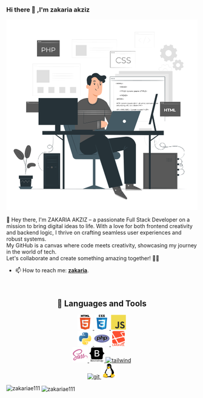 ### Hi there 👋 ,I'm zakaria akziz

<!--
**zakariae111/zakariae111** is a ✨ _special_ ✨ repository because its `README.md` (this file) appears on your GitHub profile.

<h1 align="center">Hi <img src="./assets/hi.gif" width="30px">,</h1>
<h3 align="center">A future fullstack developer from Morocco 🚀</h3>
<br>

<p align="center">
...
</p>
<hr>

<br>
<!---
- Web illustrations by Storyset ( https://storyset.com/illustration/programming/pana )
--->
<img alt="SVG" src="./assets/Programming-pana.svg"/>

<br>

👋 Hey there, I'm ZAKARIA AKZIZ – a passionate Full Stack Developer on a mission to bring digital ideas to life. 
With a love for both frontend creativity and backend logic, I thrive on crafting seamless user experiences and robust systems. 
<br>
My GitHub is a canvas where code meets creativity, showcasing my journey in the world of tech. 
<br>
Let's collaborate and create something amazing together! 🚀🔥

- 📫 How to reach me: **<a href="mailto:akziz2zakaria@gmail.com">zakaria</a>**.
 
<br>

<h2 align="center">🧰 Languages and Tools</h2>
<p align="center"> 
<!---*** HTML5 ***---><a href="https://www.w3.org/html/" target="_blank" rel="noreferrer"> <img src="https://raw.githubusercontent.com/devicons/devicon/master/icons/html5/html5-original-wordmark.svg" alt="html5" width="40" height="40" /> </a> 

<!---*** CSS3 ***---><a href="https://www.w3schools.com/css/" target="_blank" rel="noreferrer"> <img src="https://raw.githubusercontent.com/devicons/devicon/master/icons/css3/css3-original-wordmark.svg" alt="css3" width="40" height="40" /> </a>

  
<!---*** Js ***---><a href="https://developer.mozilla.org/en-US/docs/Web/JavaScript" target="_blank" rel="noreferrer"> <img src="https://raw.githubusercontent.com/devicons/devicon/master/icons/javascript/javascript-original.svg" alt="javascript" width="40" height="40"/>

<br>
  
<!---*** Python ***---><a href="https://www.python.org" target="_blank" rel="noreferrer"> <img src="https://raw.githubusercontent.com/devicons/devicon/master/icons/python/python-original.svg" alt="python" width="40" height="40"/> </a>

<!---*** PHP ***---><a href="https://www.php.net" target="_blank" rel="noreferrer"> <img src="https://raw.githubusercontent.com/devicons/devicon/master/icons/php/php-original.svg" alt="php" width="40" height="40"/> </a>

<!---*** LARAVEL ***---><a href="https://laravel.com/" target="_blank" rel="noreferrer"> <img src="https://raw.githubusercontent.com/devicons/devicon/master/icons/laravel/laravel-plain-wordmark.svg" alt="laravel" width="40" height="40"/> </a> 

<br>

<!---*** Sass ***---><a href="https://sass-lang.com" target="_blank" rel="noreferrer"> <img src="https://raw.githubusercontent.com/devicons/devicon/master/icons/sass/sass-original.svg" alt="sass" width="40" height="40"/> </a>

  <!---*** BOOTSTRAP ***---><a href="https://getbootstrap.com" target="_blank" rel="noreferrer"> <img src="https://raw.githubusercontent.com/devicons/devicon/master/icons/bootstrap/bootstrap-plain-wordmark.svg" alt="bootstrap" width="40" height="40" /> </a>

<!---*** tailwind ***---><a href="https://tailwindcss.com/" target="_blank" rel="noreferrer"> <img src="https://www.vectorlogo.zone/logos/tailwindcss/tailwindcss-icon.svg" alt="tailwind" width="40" height="40"/> </a>

<br>

<!---*** GIT ***---><a href="https://git-scm.com/" target="_blank" rel="noreferrer"> <img src="https://www.vectorlogo.zone/logos/git-scm/git-scm-icon.svg" alt="git" width="40" height="40" /> </a> 

<!---*** Linux ***---><a href="https://www.linux.org/" target="_blank" rel="noreferrer"> <img src="https://raw.githubusercontent.com/devicons/devicon/master/icons/linux/linux-original.svg" alt="linux" width="40" height="40" /> </a> 

</p>

<p><img align="left" src="https://github-readme-stats.vercel.app/api/top-langs?username=zakariae111&show_icons=true&locale=en&layout=compact" alt="zakariae111" /></p>

<p>&nbsp;<img align="center" src="https://github-readme-stats.vercel.app/api?username=zakariae111&show_icons=true&locale=en" alt="zakariae111" /></p>

<!---

<p><img align="left" src="https://github-readme-stats.vercel.app/api/top-langs?username=zakariae111&show_icons=true&locale=en&layout=compact&theme=radical" alt="zakaria" /></p>


- 👨‍💻 You can also check out my portfolio at [https://zakariae111.github.io/](https://zakariae111.github.io/)
- 💬 Ask me about **Html**
inspired from melvinaguilar

--->
